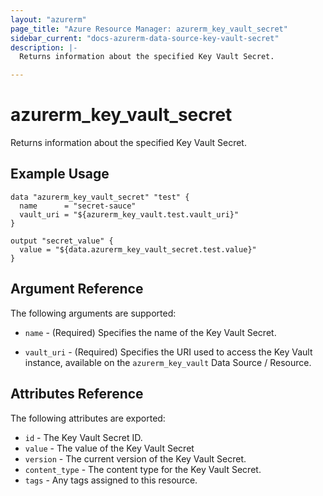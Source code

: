 ```yaml
---
layout: "azurerm"
page_title: "Azure Resource Manager: azurerm_key_vault_secret"
sidebar_current: "docs-azurerm-data-source-key-vault-secret"
description: |-
  Returns information about the specified Key Vault Secret.

---
```


# azurerm_key_vault_secret

Returns information about the specified Key Vault Secret.

## Example Usage

```hcl
data "azurerm_key_vault_secret" "test" {
  name      = "secret-sauce"
  vault_uri = "${azurerm_key_vault.test.vault_uri}"
}

output "secret_value" {
  value = "${data.azurerm_key_vault_secret.test.value}"
}
```

## Argument Reference

The following arguments are supported:

* `name` - (Required) Specifies the name of the Key Vault Secret.

* `vault_uri` - (Required) Specifies the URI used to access the Key Vault instance, available on the `azurerm_key_vault` Data Source / Resource.


## Attributes Reference

The following attributes are exported:

* `id` - The Key Vault Secret ID.
* `value` - The value of the Key Vault Secret
* `version` - The current version of the Key Vault Secret.
* `content_type` - The content type for the Key Vault Secret.
* `tags` - Any tags assigned to this resource.
